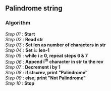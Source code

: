 ## Palindrome string

### Algorithm

*Step 01* : **Start**\
*Step 02* : **Read str**\
*Step 03* : **Set len as number of characters in str**\
*Step 04* : **Set i= len-1**\
*Step 05* : **while i &ge; 0, repeat steps 6 & 7**\
*Step 06* : **Append i<sup>th</sup> character in str to the rev**\
*Step 07* : **Decrement i by 1**\
*Step 08* : **if str=rev, print "Palindrome"**\
*Step 09* : **else, print "Not Palindrome"**\
*Step 10* : **Stop**